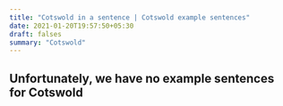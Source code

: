 ```yaml
---
title: "Cotswold in a sentence | Cotswold example sentences"
date: 2021-01-20T19:57:50+05:30
draft: falses
summary: "Cotswold"
---
```

## Unfortunately, we have no example sentences for Cotswold                 
